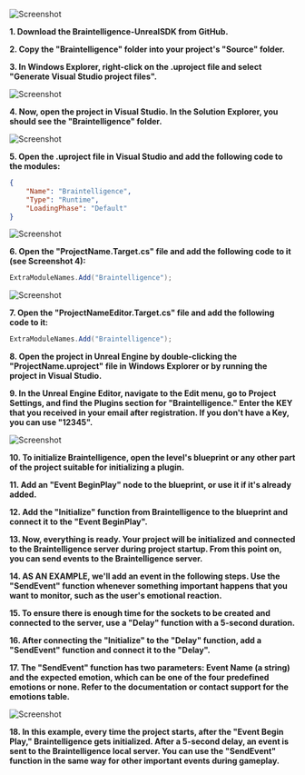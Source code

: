 ![Screenshot](https://braintelligence.io/assets/img/Braintelligence-logo-comp-whtbkg.png "")

**1. Download the Braintelligence-UnrealSDK from GitHub.**

**2. Copy the "Braintelligence" folder into your project's "Source" folder.**

**3. In Windows Explorer, right-click on the .uproject file and select "Generate Visual Studio project files".**

![Screenshot](https://braintelligence.io/assets/sdkimages/02.jpg "")


**4. Now, open the project in Visual Studio. In the Solution Explorer, you should see the "Braintelligence" folder.**

![Screenshot](https://braintelligence.io/assets/sdkimages/01.jpg "")

**5. Open the .uproject file in Visual Studio and add the following code to the modules:**
```json
{
    "Name": "Braintelligence",
    "Type": "Runtime",
    "LoadingPhase": "Default"
}
```

![Screenshot](https://braintelligence.io/assets/sdkimages/03.jpg "")

**6. Open the "ProjectName.Target.cs" file and add the following code to it (see Screenshot 4):**
```csharp
ExtraModuleNames.Add("Braintelligence");
```

![Screenshot](https://braintelligence.io/assets/sdkimages/04.jpg "")

**7. Open the "ProjectNameEditor.Target.cs" file and add the following code to it:**
```csharp
ExtraModuleNames.Add("Braintelligence");
```

**8. Open the project in Unreal Engine by double-clicking the "ProjectName.uproject" file in Windows Explorer or by running the project in Visual Studio.**

**9. In the Unreal Engine Editor, navigate to the Edit menu, go to Project Settings, and find the Plugins section for "Braintelligence." Enter the KEY that you received in your email after registration. If you don't have a Key, you can use "12345".**

![Screenshot](https://braintelligence.io/assets/sdkimages/05.jpg "")

**10. To initialize Braintelligence, open the level's blueprint or any other part of the project suitable for initializing a plugin.**

**11. Add an "Event BeginPlay" node to the blueprint, or use it if it's already added.**

**12. Add the "Initialize" function from Braintelligence to the blueprint and connect it to the "Event BeginPlay".**

**13. Now, everything is ready. Your project will be initialized and connected to the Braintelligence server during project startup. From this point on, you can send events to the Braintelligence server.**

**14. AS AN EXAMPLE, we'll add an event in the following steps. Use the "SendEvent" function whenever something important happens that you want to monitor, such as the user's emotional reaction.**

**15. To ensure there is enough time for the sockets to be created and connected to the server, use a "Delay" function with a 5-second duration.**

**16. After connecting the "Initialize" to the "Delay" function, add a "SendEvent" function and connect it to the "Delay".**

**17. The "SendEvent" function has two parameters: Event Name (a string) and the expected emotion, which can be one of the four predefined emotions or none. Refer to the documentation or contact support for the emotions table.**

![Screenshot](https://braintelligence.io/assets/sdkimages/06.jpg "")

**18. In this example, every time the project starts, after the "Event Begin Play," Braintelligence gets initialized. After a 5-second delay, an event is sent to the Braintelligence local server. You can use the "SendEvent" function in the same way for other important events during gameplay.**
